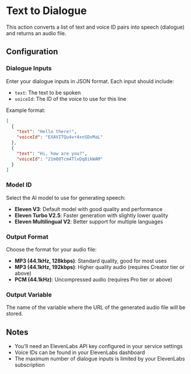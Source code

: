 # Text to Dialogue

This action converts a list of text and voice ID pairs into speech (dialogue) and returns an audio file.

## Configuration

### Dialogue Inputs
Enter your dialogue inputs in JSON format. Each input should include:
- `text`: The text to be spoken
- `voiceId`: The ID of the voice to use for this line

Example format:
```json
[
  {
    "text": "Hello there!",
    "voiceId": "EXAVITQu4vr4xnSDxMaL"
  },
  {
    "text": "Hi, how are you?",
    "voiceId": "21m00Tcm4TlvDq8ikWAM"
  }
]
```

### Model ID
Select the AI model to use for generating speech:
- **Eleven V3**: Default model with good quality and performance
- **Eleven Turbo V2.5**: Faster generation with slightly lower quality
- **Eleven Multilingual V2**: Better support for multiple languages

### Output Format
Choose the format for your audio file:
- **MP3 (44.1kHz, 128kbps)**: Standard quality, good for most uses
- **MP3 (44.1kHz, 192kbps)**: Higher quality audio (requires Creator tier or above)
- **PCM (44.1kHz)**: Uncompressed audio (requires Pro tier or above)

### Output Variable
The name of the variable where the URL of the generated audio file will be stored.

## Notes
- You'll need an ElevenLabs API key configured in your service settings
- Voice IDs can be found in your ElevenLabs dashboard
- The maximum number of dialogue inputs is limited by your ElevenLabs subscription
